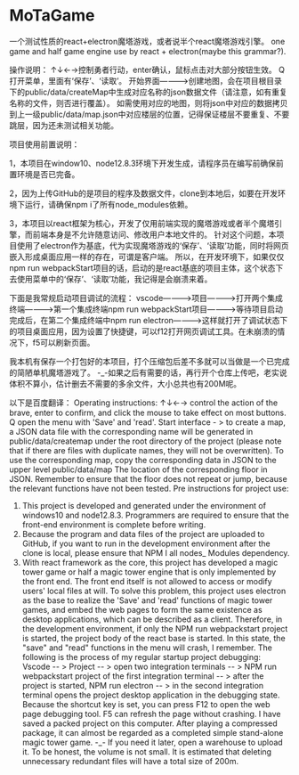 # MoTaGame
一个测试性质的react+electron魔塔游戏，或者说半个react魔塔游戏引擎。
one game and half game engine use by react + electron(maybe this grammar?).

操作说明：
↑↓←→控制勇者行动，enter确认，鼠标点击对大部分按钮生效。
Q打开菜单，里面有‘保存’、‘读取’。
开始界面————>创建地图，会在项目根目录下的public/data/createMap中生成对应名称的json数据文件（请注意，如有重复名称的文件，则否进行覆盖）。
如需使用对应的地图，则将json中对应的数据拷贝到上一级public/data/map.json中对应楼层的位置，记得保证楼层不要重复、不要跳层，因为还未测试相关功能。

项目使用前置说明：

1，本项目在window10、node12.8.3环境下开发生成，请程序员在编写前确保前置环境是否已完备。

2，因为上传GitHub的是项目的程序及数据文件，clone到本地后，如要在开发环境下运行，请确保npm i了所有node_modules依赖。

3，本项目以react框架为核心，开发了仅用前端实现的魔塔游戏或者半个魔塔引擎，而前端本身是不允许随意访问、修改用户本地文件的。
针对这个问题，本项目使用了electron作为基底，代为实现魔塔游戏的‘保存’、‘读取’功能，同时将网页嵌入形成桌面应用一样的存在，可谓是客户端。
所以，在开发环境下，如果仅仅npm run webpackStart项目的话，启动的是react基底的项目主体，这个状态下去使用菜单中的‘保存’、‘读取’功能，我记得是会崩溃来着。

下面是我常规启动项目调试的流程：
vscode————>项目————>打开两个集成终端————>第一个集成终端npm run webpackStart项目————>等待项目启动完成后，在第二个集成终端中npm run electron————>这样就打开了调试状态下的项目桌面应用，因为设置了快捷键，可以f12打开网页调试工具。在未崩溃的情况下，f5可以刷新页面。

我本机有保存一个打包好的本项目，打个压缩包后差不多就可以当做是一个已完成的简陋单机魔塔游戏了。
-_-如果之后有需要的话，再行开个仓库上传吧，老实说体积不算小，估计删去不需要的多余文件，大小总共也有200M呢。


以下是百度翻译：
Operating instructions:
↑↓←→ control the action of the brave, enter to confirm, and click the mouse to take effect on most buttons.
Q open the menu with 'Save' and 'read'.
Start interface - > to create a map, a JSON data file with the corresponding name will be generated in public/data/createmap under the root directory of the project (please note that if there are files with duplicate names, they will not be overwritten).
To use the corresponding map, copy the corresponding data in JSON to the upper level public/data/map The location of the corresponding floor in JSON. Remember to ensure that the floor does not repeat or jump, because the relevant functions have not been tested.
Pre instructions for project use:
1. This project is developed and generated under the environment of windows10 and node12.8.3. Programmers are required to ensure that the front-end environment is complete before writing.
2. Because the program and data files of the project are uploaded to GitHub, if you want to run in the development environment after the clone is local, please ensure that NPM I all nodes_ Modules dependency.
3. With react framework as the core, this project has developed a magic tower game or half a magic tower engine that is only implemented by the front end. The front end itself is not allowed to access or modify users' local files at will.
To solve this problem, this project uses electron as the base to realize the 'Save' and 'read' functions of magic tower games, and embed the web pages to form the same existence as desktop applications, which can be described as a client.
Therefore, in the development environment, if only the NPM run webpackstart project is started, the project body of the react base is started. In this state, the "save" and "read" functions in the menu will crash, I remember.
The following is the process of my regular startup project debugging:
Vscode -- > Project -- > open two integration terminals -- > NPM run webpackstart project of the first integration terminal -- > after the project is started, NPM run electron -- > in the second integration terminal opens the project desktop application in the debugging state. Because the shortcut key is set, you can press F12 to open the web page debugging tool. F5 can refresh the page without crashing.
I have saved a packed project on this computer. After playing a compressed package, it can almost be regarded as a completed simple stand-alone magic tower game.
-_- If you need it later, open a warehouse to upload it. To be honest, the volume is not small. It is estimated that deleting unnecessary redundant files will have a total size of 200m.
